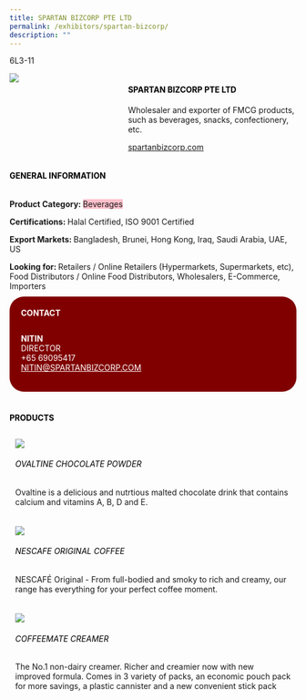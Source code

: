 ```yaml
---
title: SPARTAN BIZCORP PTE LTD
permalink: /exhibitors/spartan-bizcorp/
description: ""
---
```

<head>
	<div class="flex-paragraph">
		<!--hi there! this is a comment and will provide you with instructional guides-->
		<!--insert booth number here!-->
		<p style="text-transform: uppercase">6L3-11</p></div>
			<div class="flex-container" style="display: flex; flex-wrap: wrap;">
				<!--insert DOWNLOAD link of company logo between the " marks!-->
			<div class="card sgds" style="flex: 1 1 40%; display: block;"><img src="https://drive.google.com/u/0/uc?id=1ftjXtnK18Gg-4wOfQfGckLzw3m4O6XcT&export=download"></div>
	<div class="card-sgds" style="flex: 1 1 58%; display: block; margin-left: 3px">
		<h4 style="text-transform: uppercase; color: black;"><!--insert the exhibitor's name between the <b> tags here--><b>SPARTAN BIZCORP PTE LTD</b></h4><!--insert the exhibitor's description between the <p> tags here-->
		<p>Wholesaler and exporter of FMCG products, such as beverages, snacks, confectionery, etc.</p>
		<!--insert the exhibitor's website link, making sure there is "https:// www." present please. make sure the entire https link goes in between the " marks-->
		<p><a href="https://spartanbizcorp.com/" target="_blank"><!--insert the www website link here (no need for https)-->spartanbizcorp.com</a></p>
	</div>
</div>
</head>

<body>
	<h4 style="text-transform: uppercase; color: black;"><b>General Information</b></h4>
		<div class="flex-container" style="display: flex; flex-wrap: wrap;">
			<div class="card sgds" style="flex: 1 1 65%; display: block; align-self: stretch">
			<div class="flex-paragraph">
			<p><b>Product Category: </b><span style=" background-color: pink; border-radius: 10 px;"><!--insert the exhibitor's pdt cat between the <p> tags here-->Beverages</span></p> 
				<p><b>Certifications: </b><!--insert all the exhibitor's certifications between the </b> and </p> here-->Halal Certified, ISO 9001 Certified</p>
			<p><b>Export Markets: </b><!--insert all the exhibitor's export markets between the </b> and </p> here-->Bangladesh, Brunei, Hong Kong, Iraq, Saudi Arabia, UAE, US</p>
			<p style="margin-bottom: 10px;"><b>Looking for: </b><!--insert all the exhibitor's potential business partners between the </b> and </p> here-->Retailers / Online Retailers (Hypermarkets, Supermarkets, etc), Food Distributors / Online Food Distributors, Wholesalers, E-Commerce, Importers</p>
			</div>
		</div>
		<div class="card sgds" style="flex: 1 1 35%; padding: 10px; display: block; background-color: maroon; border-radius: 25px; align-self: center;">
		<h4 style="color: white; margin-top: 10px; margin-left: 10px;">CONTACT</h4>
		<div class="flex-paragraph">
			<!--replace with exhibitor's: -->
			<p style="padding: 10px; color: white;"><b><!-- POC name-->NITIN</b><br><!-- designation-->DIRECTOR<br><!--contact number-->+65 69095417<br><!-- for linking purposes, insert their email after "mailto:"...--><a href="mailto:NITIN@SPARTANBIZCORP.COM" style="color: white;"><!--...and also include the display email before </a> here-->NITIN@SPARTANBIZCORP.COM</a></p>
		</div>
			</div>
		</div>
	<br>
		<h4 style="text-transform: uppercase; color: black;"><b>products</b></h4>
<div style="display: flex; flex-wrap: wrap;">
  <div class="card sgds" style="flex: 1 1 47%; margin: 10px; display: block;"><!--insert the exhibitor's DOWNLOAD image for product between the " marks here-->
	<div class="flex-image" style="display: block;"><img src="https://drive.google.com/u/0/uc?id=1kjwogh0bh5tC8a1b8c3RawkrHqkjXHTr&export=download"></div>
	<div class="flex-paragraph">
		<h6 style="text-transform: uppercase; color: black;"><!--insert product name before </h6> and product description after <p>-->OVALTINE CHOCOLATE POWDER</h6>
		<p>Ovaltine is a delicious and nutrtious malted chocolate drink that contains calcium and vitamins A, B, D and E.</p></div>
	</div>
		<div class="card sgds" style="flex: 1 1 47%; margin: 10px; display: block;">
		<div class="flex-image" style="display: block;"><img src="https://drive.google.com/u/0/uc?id=1E_86kJOG58zlJkNq0uaB78UUi5CrEK1F&export=download"></div>
	<div class="flex-paragraph">
		<h6 style="text-transform: uppercase; color: black;">NESCAFE ORIGINAL COFFEE</h6>
		<p>NESCAFÉ Original - From full-bodied and smoky to rich and creamy, our range has everything for your perfect coffee moment.</p></div>
	</div>
		<div class="card sgds" style="flex: 1 1 47%; margin: 10px; display: block;">
		<div class="flex-image" style="display: block;"><img src="https://drive.google.com/u/0/uc?id=1bPhvHytC9jACiAmOt151YC5m1S66328K&export=download"></div>
	<div class="flex-paragraph">
		<h6 style="text-transform: uppercase; color: black;">COFFEEMATE CREAMER</h6>
		<p>The No.1 non-dairy creamer. Richer and creamier now with new improved formula. Comes in 3 variety of packs, an economic pouch pack for more savings, a plastic cannister and a new convenient stick pack</p></div>
		</div>
	<!--don't delete these 2 tags. double check how the layout looks on the right too and lemme know if there are any problems! thank u so much for ur hardwork!-->
	</div>
</body>
